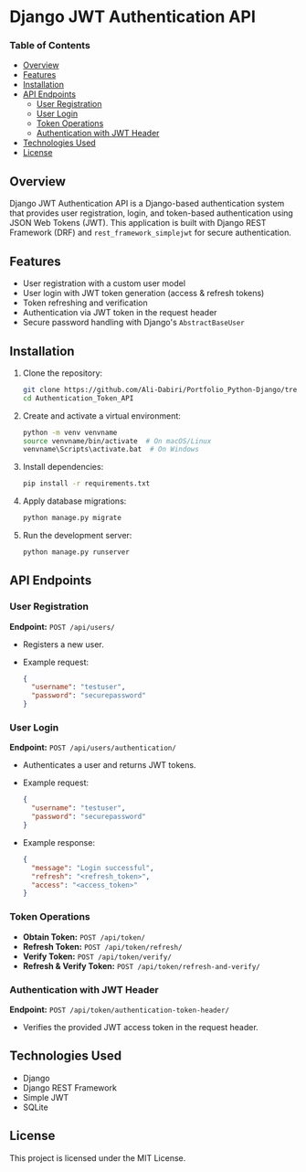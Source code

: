 
# Django JWT Authentication API

### Table of Contents

- [Overview](#overview)
- [Features](#features)
- [Installation](#installation)
- [API Endpoints](#api-endpoints)
    - [User Registration](#user-registration)
    - [User Login](#user-login)
    - [Token Operations](#token-operations)
    - [Authentication with JWT Header](#authentication-with-jwt-header)
- [Technologies Used](#technologies-used)
- [License](#license)
## Overview

Django JWT Authentication API is a Django-based authentication system that provides user registration, login, and token-based authentication using JSON Web Tokens (JWT). This application is built with Django REST Framework (DRF) and `rest_framework_simplejwt` for secure authentication.

## Features

- User registration with a custom user model
- User login with JWT token generation (access & refresh tokens)
- Token refreshing and verification
- Authentication via JWT token in the request header
- Secure password handling with Django's `AbstractBaseUser`

## Installation

1. Clone the repository:
    
    ```sh
    git clone https://github.com/Ali-Dabiri/Portfolio_Python-Django/tree/main/Authentication_API/Authentication_Token_API
    cd Authentication_Token_API
    ```
    
2. Create and activate a virtual environment:
    
    ```sh
    python -m venv venvname
	source venvname/bin/activate  # On macOS/Linux
	venvname\Scripts\activate.bat  # On Windows
    ```
    
3. Install dependencies:
    
    ```sh
    pip install -r requirements.txt
    ```
    
4. Apply database migrations:
    
    ```sh
    python manage.py migrate
    ```
    
5. Run the development server:
    
    ```sh
    python manage.py runserver
    ```
    

## API Endpoints

### User Registration

**Endpoint:** `POST /api/users/`

- Registers a new user.
- Example request:
    
    ```json
    {
      "username": "testuser",
      "password": "securepassword"
    }
    ```
    

### User Login

**Endpoint:** `POST /api/users/authentication/`

- Authenticates a user and returns JWT tokens.
    
- Example request:
    
    ```json
    {
      "username": "testuser",
      "password": "securepassword"
    }
    ```
    
- Example response:
    
    ```json
    {
      "message": "Login successful",
      "refresh": "<refresh_token>",
      "access": "<access_token>"
    }
    ```
    

### Token Operations

- **Obtain Token:** `POST /api/token/`
- **Refresh Token:** `POST /api/token/refresh/`
- **Verify Token:** `POST /api/token/verify/`
- **Refresh & Verify Token:** `POST /api/token/refresh-and-verify/`

### Authentication with JWT Header

**Endpoint:** `POST /api/token/authentication-token-header/`

- Verifies the provided JWT access token in the request header.

## Technologies Used

- Django
- Django REST Framework
- Simple JWT
- SQLite

## License

This project is licensed under the MIT License.
